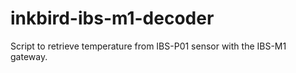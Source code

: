 # inkbird-ibs-m1-decoder
Script to retrieve temperature from IBS-P01 sensor with the IBS-M1 gateway.
